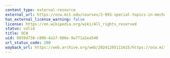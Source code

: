 ```yaml
---
content_type: external-resource
external_url: https://ocw.mit.edu/courses/2-993-special-topics-in-mechanical-engineering-the-art-and-science-of-boat-design-january-iap-2007/pages/assignments/
has_external_license_warning: false
license: https://en.wikipedia.org/wiki/All_rights_reserved
status: valid
title: OCW
uid: 8859d738-c80b-4a1f-906e-9a771a2ea540
url_status_code: 200
wayback_url: https://web.archive.org/web/20241205111615/https://ocw.mit.edu/courses/2-993-special-topics-in-mechanical-engineering-the-art-and-science-of-boat-design-january-iap-2007/pages/assignments/
---
```

